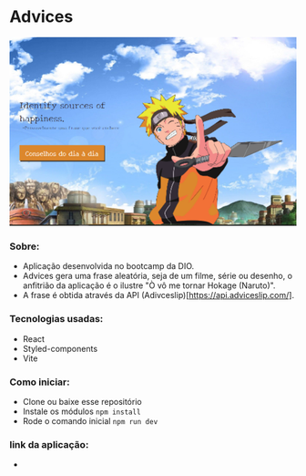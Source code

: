 # Advices

<img src="src/assets/screenshot.png">

### Sobre:

- Aplicação desenvolvida no bootcamp da DIO.
- Advices gera uma frase aleatória, seja de um filme, série ou desenho, o anfitrião da aplicação é o ilustre "Ò vô me tornar Hokage (Naruto)". 
- A frase é obtida através da API (Adivceslip)[https://api.adviceslip.com/].

### Tecnologias usadas:

- React
- Styled-components
- Vite

### Como iniciar:

  - Clone ou baixe esse repositório
  - Instale os módulos `npm install`
  - Rode o comando inicial `npm run dev`

### link da aplicação:
  
  -
